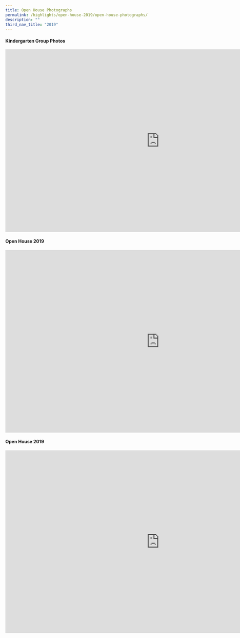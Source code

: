 ```yaml
---
title: Open House Photographs
permalink: /highlights/open-house-2019/open-house-photographs/
description: ""
third_nav_title: "2019"
---
```

#### Kindergarten Group Photos

<iframe src="https://docs.google.com/presentation/d/e/2PACX-1vSIlU9CtQ1B6jhx5n5VV_Azll5UIij3ktFSp_Ibbe6l7ASzzHfvAHQ-tPljat0udkCYazMn_pxoXFjN/embed?start=false&amp;loop=false&amp;delayms=3000" frameborder="0" width="960" height="569" allowfullscreen="true"></iframe>



#### Open House 2019

<iframe src="https://docs.google.com/presentation/d/e/2PACX-1vS6H6_LVlpR09kLvFLVGvfXe1dtmNlwIKkf6Tto8t9x0y8x8-IIctCQgoeB4xj2D7iyefIxqb6Mpuln/embed?start=false&amp;loop=false&amp;delayms=3000" frameborder="0" width="960" height="569" allowfullscreen="true"></iframe>



#### Open House 2019

<iframe allowfullscreen="true" height="569" width="960" frameborder="0" src="https://docs.google.com/presentation/d/e/2PACX-1vT5-vymLiMJTds89vx8JGhuQyU8Ev3QK4IoJoosC0ElYA9slc69fNR_TMNT6lNXqBF-d9PDbNs5LBOP/embed?start=false&amp;loop=false&amp;delayms=3000"></iframe>